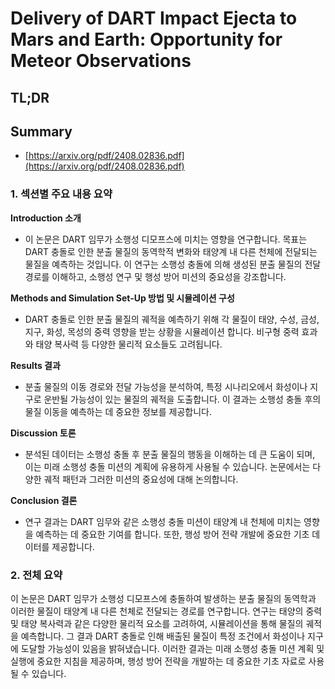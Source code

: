 # Delivery of DART Impact Ejecta to Mars and Earth: Opportunity for Meteor Observations
## TL;DR
## Summary
- [https://arxiv.org/pdf/2408.02836.pdf](https://arxiv.org/pdf/2408.02836.pdf)

### 1. 섹션별 주요 내용 요약

**Introduction 소개**
- 이 논문은 DART 임무가 소행성 디모프스에 미치는 영향을 연구합니다. 목표는 DART 충돌로 인한 분출 물질의 동역학적 변화와 태양계 내 다른 천체에 전달되는 물질을 예측하는 것입니다. 이 연구는 소행성 충돌에 의해 생성된 분출 물질의 전달 경로를 이해하고, 소행성 연구 및 행성 방어 미션의 중요성을 강조합니다.

**Methods and Simulation Set-Up 방법 및 시뮬레이션 구성**
- DART 충돌로 인한 분출 물질의 궤적을 예측하기 위해 각 물질이 태양, 수성, 금성, 지구, 화성, 목성의 중력 영향을 받는 상황을 시뮬레이션 합니다. 비구형 중력 효과와 태양 복사력 등 다양한 물리적 요소들도 고려됩니다.

**Results 결과**
- 분출 물질의 이동 경로와 전달 가능성을 분석하여, 특정 시나리오에서 화성이나 지구로 운반될 가능성이 있는 물질의 궤적을 도출합니다. 이 결과는 소행성 충돌 후의 물질 이동을 예측하는 데 중요한 정보를 제공합니다.

**Discussion 토론**
- 분석된 데이터는 소행성 충돌 후 분출 물질의 행동을 이해하는 데 큰 도움이 되며, 이는 미래 소행성 충돌 미션의 계획에 유용하게 사용될 수 있습니다. 논문에서는 다양한 궤적 패턴과 그러한 미션의 중요성에 대해 논의합니다.

**Conclusion 결론**
- 연구 결과는 DART 임무와 같은 소행성 충돌 미션이 태양계 내 천체에 미치는 영향을 예측하는 데 중요한 기여를 합니다. 또한, 행성 방어 전략 개발에 중요한 기초 데이터를 제공합니다.

### 2. 전체 요약

이 논문은 DART 임무가 소행성 디모프스에 충돌하여 발생하는 분출 물질의 동역학과 이러한 물질이 태양계 내 다른 천체로 전달되는 경로를 연구합니다. 연구는 태양의 중력 및 태양 복사력과 같은 다양한 물리적 요소를 고려하여, 시뮬레이션을 통해 물질의 궤적을 예측합니다. 그 결과 DART 충돌로 인해 배출된 물질이 특정 조건에서 화성이나 지구에 도달할 가능성이 있음을 밝혀냈습니다. 이러한 결과는 미래 소행성 충돌 미션 계획 및 실행에 중요한 지침을 제공하며, 행성 방어 전략을 개발하는 데 중요한 기초 자료로 사용될 수 있습니다.